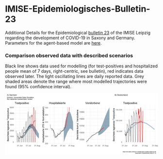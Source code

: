 # IMISE-Epidemiologisches-Bulletin-23
Additional Details for the Epidemiological [bulletin 23](https://www.imise.uni-leipzig.de/sites/www.imise.uni-leipzig.de/files/files/uploads/Medien/bulletin23_covid19_sachsens_2022_06-14_finaldocx.pdf) of the IMISE Leipzig regarding the development of COVID-19 in Saxony and Germany. Parameters for the agent-based model are [here](https://github.com/GenStatLeipzig/IMISE-Epidemiologisches-Bulletin-23/blob/main/Modelling%20Detail_MOCOS%20SECIR_to_Clarify_to_Add_to_Website.pdf).


### Comparison observed data with described scenarios

Black line shows data used for modelling (for test-positives and hospitalized people mean of 7 days, right-centric, see bulletin), red indicates data observed later.
The light oscillating lines are daily reported data. Grey shaded areas denote the range where most modelled trajectories were found (95% confidence interval).

![](results/b23_s06_2_sommersimulation_SN_DE_update.jpeg "Update scenarios vs observation")

